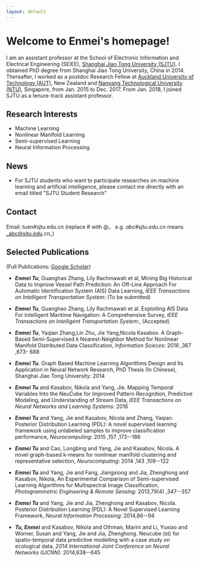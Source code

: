 ```yaml
---
layout: default
---
```


<!-- Text can be **bold**, _italic_, or ~~strikethrough~~.

[Link to another page](./another-page.html).

There should be whitespace between paragraphs.

There should be whitespace between paragraphs. We recommend including a README, or a file with information about your project. -->
# Welcome to Enmei's homepage!
I am an assistant professor at the School of Electronic Information and Electrical Engineering (SEIEE), [Shanghai Jiao Tong University (SJTU)](http://en.sjtu.edu.cn/). I obtained PhD degree from Shanghai Jiao Tong University, China in 2014.
	Thereafter, I worked as a postdoc Research Fellow at [Auckland University of Technology (AUT)](https://www.aut.ac.nz/), New Zealand and [Nanyang Technological University (NTU)](https://www.ntu.edu.sg), Singapore, from Jan. 2015 to Dec. 2017. From Jan. 2018, I joined SJTU as a tenure-track assistant professor.


## Research Interests
* Machine Learning
* Nonlinear Manifold Learning  
* Semi-supervised Learning
* Neural Information Processing

## News
*  For SJTU students who want to participate researches on machine learning and artificial intelligence, please contact me directly with an email titled "SJTU Student Research"


## Contact
Email: tuen#sjtu.edu.cn (replace # with @， e.g. _abc#sjtu.edu.cn_ means _abc@sjtu.edu.cn_)

## Selected Publications 
(Full Publications: [Google Scholar](https://scholar.google.com.sg/citations?user=TDg-0cQAAAAJ&hl=en))
* ***Enmei Tu***, Guanghao Zhang, Lily Rachmawati et al, Mining Big Historical Data to Improve Vessel Path Prediction: An Off-Line Approach For Automatic Identification System (AIS) Data Learning, _IEEE Transactions on Intelligent  Transportation System_: (To be submitted)

* ***Enmei Tu***, Guanghao Zhang, Lily Rachmawati et al. Exploiting AIS Data For Intelligent Maritime Navigation: A Comprehensive Survey, _IEEE Transactions on Intelligent Transportation System_:, (Accepted)

* ***Enmei Tu***, Yaqian Zhang,Lin Zhu, Jie Yang,Nicola Kasabov. A Graph-Based Semi-Supervised $k$ Nearest-Neighbor Method for Nonlinear Manifold Distributed Data Classification, _Information Scieces_: 2016 ,367 ,673- 688

* ***Enmei Tu***. Graph Based Machine Learning Algorithms Design and Its Application in Neural Network Research, PhD Thesis (In Chinese), Shanghai Jiao Tong University: 2014

* ***Enmei Tu*** and Kasabov, Nikola and Yang, Jie. Mapping Temporal Variables Into the NeuCube for Improved Pattern Recognition, Predictive Modeling, and Understanding of Stream Data, _IEEE Transactions on Neural Networks and  Learning Systems_: 2016

* ***Enmei Tu*** and Yang, Jie and Kasabov, Nicola and Zhang, Yaqian. Posterior Distribution Learning (PDL): A novel supervised learning framework using unlabeled samples to improve classification performance, _Neurocomputing_: 2015 ,157 ,173--186

* ***Enmei Tu*** and Cao, Longbing and Yang, Jie and Kasabov, Nicola. A novel graph-based k-means for nonlinear manifold clustering and representative selection, _Neurocomputing_: 2014 ,143 ,109--122

* ***Enmei Tu*** and Yang, Jie and Fang, Jiangxiong and Jia, Zhenghong and Kasabov, Nikola, An Experimental Comparison of Semi-supervised Learning Algorithms for Multispectral Image Classification, _Photogrammetric Engineering & Remote Sensing_: 2013,79(4) ,347--357

* ***Enmei Tu*** and Yang, Jie and Jia, Zhenghong and Kasabov, Nicola. Posterior Distribution Learning (PDL): A Novel Supervised Learning Framework, _Neural Information Processing_: 2014,86--94

* ***Tu, Enmei*** and Kasabov, Nikola and Othman, Marini and Li, Yuxiao and Worner, Susan and Yang, Jie and Jia, Zhenghong. Neucube (st) for spatio-temporal data predictive modelling with a case study on ecological data,  _2014 International Joint Conference on Neural Networks (IJCNN)_: 2014,638--645


<!-- ### Header 3

```js
// Javascript code with syntax highlighting.
var fun = function lang(l) {
  dateformat.i18n = require('./lang/' + l)
  return true;
}
```

```ruby
# Ruby code with syntax highlighting
GitHubPages::Dependencies.gems.each do |gem, version|
  s.add_dependency(gem, "= #{version}")
end
```

#### Header 4

*   This is an unordered list following a header.
*   This is an unordered list following a header.
*   This is an unordered list following a header.

##### Header 5

1.  This is an ordered list following a header.
2.  This is an ordered list following a header.
3.  This is an ordered list following a header.

###### Header 6

| head1        | head two          | three |
|:-------------|:------------------|:------|
| ok           | good swedish fish | nice  |
| out of stock | good and plenty   | nice  |
| ok           | good `oreos`      | hmm   |
| ok           | good `zoute` drop | yumm  |

### There's a horizontal rule below this.

* * *

### Here is an unordered list:

*   Item foo
*   Item bar
*   Item baz
*   Item zip

### And an ordered list:

1.  Item one
1.  Item two
1.  Item three
1.  Item four

### And a nested list:

- level 1 item
  - level 2 item
  - level 2 item
    - level 3 item
    - level 3 item
- level 1 item
  - level 2 item
  - level 2 item
  - level 2 item
- level 1 item
  - level 2 item
  - level 2 item
- level 1 item

### Small image

![Octocat](https://github.githubassets.com/images/icons/emoji/octocat.png)

### Large image

![Branching](https://guides.github.com/activities/hello-world/branching.png)


### Definition lists can be used with HTML syntax.

<dl>
<dt>Name</dt>
<dd>Godzilla</dd>
<dt>Born</dt>
<dd>1952</dd>
<dt>Birthplace</dt>
<dd>Japan</dd>
<dt>Color</dt>
<dd>Green</dd>
</dl> -->


<!-- ```
Long, single-line code blocks should not wrap. They should horizontally scroll if they are too long. This line should be long enough to demonstrate this.
```

```
The final element.
``` -->
